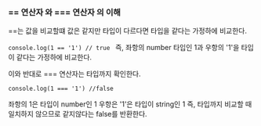 ### == 연산자 와 === 연산자 의 이해

==는 값을 비교할떄 값은 같지만 타입이 다르다면 타입을 같다는 가정하에 비교한다.

```console.log(1 == '1') // true ```
즉, 좌항의 number 타입인 1과 우항의 '1'을 타입이 같다는 가정하에 비교한다.

이와 반대로 === 연산자는 타입까지 확인한다.

```console.log(1 === '1') //false```

좌항의 1은 타입이 number인 1 
우항은 '1'은 타입이 string인 1 
즉, 타입까지 비교할 때 일치하지 않으므로 같지않다는 false를 반환한다.

